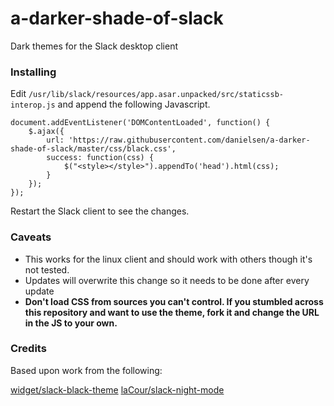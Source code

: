 # a-darker-shade-of-slack
Dark themes for the Slack desktop client

### Installing

Edit `/usr/lib/slack/resources/app.asar.unpacked/src/staticssb-interop.js`
and append the following Javascript. 

    document.addEventListener('DOMContentLoaded', function() {
        $.ajax({
            url: 'https://raw.githubusercontent.com/danielsen/a-darker-shade-of-slack/master/css/black.css',
            success: function(css) {
                $("<style></style>").appendTo('head').html(css);
            }
        });
    });

Restart the Slack client to see the changes.

### Caveats

- This works for the linux client and should work with others though it's not tested.
- Updates will overwrite this change so it needs to be done after every update
- **Don't load CSS from sources you can't control. If you stumbled across this 
repository and want to use the theme, fork it and change the URL in the JS to your own.**

### Credits

Based upon work from the following:

[widget/slack-black-theme](https://github.com/widget-/slack-black-theme)
[laCour/slack-night-mode](https://github.com/laCour/slack-night-mode)
